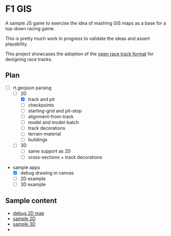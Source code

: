 # F1 GIS

A sample JS game to exercise the idea of mashing GIS maps as a base for a top-down racing game.

This is pretty much work in progress to validate the ideas and assert playability.

This project showcases the adoption of the [open race track format](https://github.com/JosePedroDias/open-race-track-format) for designing race tracks.


## Plan

- [ ] rt.geojson parsing
  - [ ] 2D
    - [x] track and pit
    - [ ] checkpoints
    - [ ] starting-grid and pit-stop
    - [ ] alignment-from-track
    - [ ] model and model-batch
    - [ ] track decorations
    - [ ] terrain-material
    - [ ] buildings
  - [ ] 3D
    - [ ] same support as 2D
    - [ ] cross-sections + track decorations

- sample apps
  - [x] debug drawing in canvas
  - [ ] 2D example
  - [ ] 3D example

## Sample content

- [debug 2D map](https://josepedrodias.github.io/f1gis/)
- [sample 2D](https://josepedrodias.github.io/f1gis/2D.html)
- [sample 3D](https://josepedrodias.github.io/f1gis/3D.html)
- 